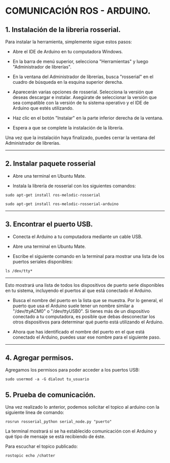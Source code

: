 # COMUNICACIÓN ROS - ARDUINO.
## 1. Instalación de la libreria rosserial. 
Para instalar la herramienta, simplemente sigue estos pasos: 
* Abre el IDE de Arduino en tu computadora Windows.

* En la barra de menú superior, selecciona "Herramientas" y luego "Administrador de librerías".

* En la ventana del Administrador de librerías, busca "rosserial" en el cuadro de búsqueda en la esquina superior derecha.

* Aparecerán varias opciones de rosserial. Selecciona la versión que deseas descargar e instalar. Asegúrate de seleccionar la versión que sea compatible con la versión de tu sistema operativo y el IDE de Arduino que estés utilizando.

* Haz clic en el botón "Instalar" en la parte inferior derecha de la ventana.

* Espera a que se complete la instalación de la librería.

Una vez que la instalación haya finalizado, puedes cerrar la ventana del Administrador de librerías.

---

## 2. Instalar paquete rosserial 
* Abre una terminal en Ubuntu Mate.

* Instala la librería de rosserial con los siguientes comandos:

```
sudo apt-get install ros-melodic-rosserial
```

```
sudo apt-get install ros-melodic-rosserial-arduino
```
---

## 3. Encontrar el puerto USB.
* Conecta el Arduino a tu computadora mediante un cable USB.

* Abre una terminal en Ubuntu Mate.

* Escribe el siguiente comando en la terminal para mostrar una lista de los puertos seriales disponibles:

```
ls /dev/tty*
```
---

Esto mostrará una lista de todos los dispositivos de puerto serie disponibles en tu sistema, incluyendo el puertos al  que está conectado el Arduino.

* Busca el nombre del puerto en la lista que se muestra. Por lo general, el puerto que usa el Arduino suele tener un nombre similar a "/dev/ttyACM0" o "/dev/ttyUSB0". Si tienes más de un dispositivo conectado a tu computadora, es posible que debas desconectar los otros dispositivos para determinar qué puerto está utilizando el Arduino.

* Ahora que has identificado el nombre del puerto en el que está conectado el Arduino, puedes usar ese nombre para el siguiente paso.

---
## 4. Agregar permisos.
Agregamos los permisos para poder acceder a los puertos USB:
```
sudo usermod -a -G dialout tu_usuario
```


## 5. Prueba de comunicación.
Una vez realizado lo anterior, podemos solicitar el topico al arduino con la siguiente linea de comando:
```
rosrun rosserial_python serial_node.py "puerto"
```
La terminal mostrará si se ha establecido comunicación con el Arduino y qué tipo de mensaje se está recibiendo de éste.

Para escuchar el topico publicado:
```
rostopic echo /chatter
```
